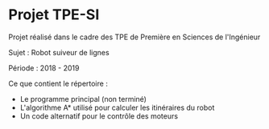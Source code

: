 # Projet TPE-SI

Projet réalisé dans le cadre des TPE de Première en Sciences de l'Ingénieur

Sujet : Robot suiveur de lignes

Période : 2018 - 2019

Ce que contient le répertoire :
- Le programme principal (non terminé)
- L'algorithme A* utilisé pour calculer les itinéraires du robot
- Un code alternatif pour le contrôle des moteurs
